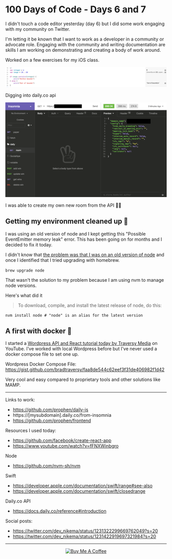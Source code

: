 # 100 Days of Code - Days 6 and 7

I didn't touch a code editor yesterday (day 6) but I did some work engaging with my community on Twitter.

I'm letting it be known that I want to work as a developer in a community or advocate role. Engaging with the community and writing documentation are skills I am working on demonstrating and creating a body of work around.

Worked on a few exercises for my iOS class.

![swift code](images/swift.png)

Digging into daily.co api

![Get / in Insomnia app](images/get-insomnia.png)

I was able to create my own new room from the API 🙌🏾

## Getting my environment cleaned up 🧹

I was using an old version of node and I kept getting this "Possible EventEmitter memory leak" error. This has been going on for months and I decided to fix it today. 

I didn't know that [the problem was that I was on an old version of node](https://github.com/nodejs/node/issues/29239) and once I identified that I tried upgrading with homebrew.

`brew upgrade node`

That wasn't the solution to my problem because I am using nvm to manage node versions.

Here's what did it

>To download, compile, and install the latest release of node, do this:

    nvm install node # "node" is an alias for the latest version

## A first with docker 🎉

I started a [Wordpress API and React tutorial today by Traversy Media](https://www.youtube.com/watch?v=fFNXWinbgro) on YouTube. I've worked with local Wordpress before but I've never used a docker compose file to set one up. 

Wordpress Docker Compose File: https://gist.github.com/bradtraversy/faa8de544c62eef3f31de406982f1d42

Very cool and easy compared to proprietary tools and other solutions like MAMP.

*****

Links to work:
- https://github.com/prophen/daily-js
- https://[mysubdomain].daily.co/from-insomnia
- https://github.com/prophen/frontend

Resources I used today:

- https://github.com/facebook/create-react-app
- https://www.youtube.com/watch?v=fFNXWinbgro

Node
- https://github.com/nvm-sh/nvm

Swift
- https://developer.apple.com/documentation/swift/range#see-also
- https://developer.apple.com/documentation/swift/closedrange

Daily.co API
- https://docs.daily.co/reference#introduction

Social posts:
- https://twitter.com/dev_nikema/status/1231322299669762049?s=20
- https://twitter.com/dev_nikema/status/1231422919697321984?s=20

****

<p align="center"> <a href="https://www.buymeacoffee.com/nikema" target="_blank"><img src="https://cdn.buymeacoffee.com/buttons/default-orange.png" alt="Buy Me A Coffee" width="150px"></a></center></p>
